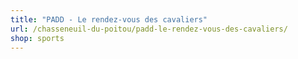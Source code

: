```yaml
---
title: "PADD - Le rendez-vous des cavaliers"
url: /chasseneuil-du-poitou/padd-le-rendez-vous-des-cavaliers/
shop: sports
---
```

